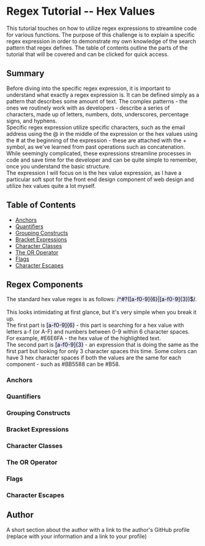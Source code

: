# Regex Tutorial -- Hex Values

This tutorial touches on how to utilize regex expressions to streamline code for various functions. The purpose of this challenge is to explain a specific regex expression in order to demonstrate my own knowledge of the search pattern that regex defines. The table of contents outline the parts of the tutorial that will be covered and can be clicked for quick access.

## Summary

Before diving into the specific regex expression, it is important to understand what exactly a regex expression is. It can be defined simply as a pattern that describes some amount of text. The complex patterns - the ones we routinely work with as developers - describe a series of characters, made up of letters, numbers, dots, underscores, percentage signs, and hyphens.
<br>
Specific regex expression utilize specific characters, such as the email address using the @ in the middle of the expression or the hex values using the # at the beginning of the expression - these are attached with the + symbol, as we've learned from past operations such as concatenation. While seemingly complicated, these expressions streamline processes in code and save time for the developer and can be quite simple to remember, once you understand the basic structure.
<br>
The expression I will focus on is the hex value expression, as I have a particular soft spot for the front end design component of web design and utilize hex values quite a lot myself.

## Table of Contents

- [Anchors](#anchors)
- [Quantifiers](#quantifiers)
- [Grouping Constructs](#grouping-constructs)
- [Bracket Expressions](#bracket-expressions)
- [Character Classes](#character-classes)
- [The OR Operator](#the-or-operator)
- [Flags](#flags)
- [Character Escapes](#character-escapes)

## Regex Components

The standard hex value regex is as follows: <mark style="background-color: #E6E6FA">/^#?([a-f0-9]{6}|[a-f0-9]{3})$/</mark>.  
<br>
This looks intimidating at first glance, but it's very simple when you break it up.
<br> The first part is <mark style="background-color: #E6E6FA">[a-f0-9]{6}</mark> - this part is searching for a hex value with letters a-f (or A-F) and numbers between 0-9 within 6 character spaces. For example, #E6E6FA - the hex value of the highlighted text.<br> The second part is <mark style="background-color: #E6E6FA">[a-f0-9]{3}</mark> - an expression that is doing the same as the first part but looking for only 3 character spaces this time. Some colors can have 3 hex character spaces if both the values are the same for each component - such as #BB5588 can be #B58.

### Anchors



### Quantifiers

### Grouping Constructs

### Bracket Expressions

### Character Classes

### The OR Operator

### Flags

### Character Escapes

## Author

A short section about the author with a link to the author's GitHub profile (replace with your information and a link to your profile)
